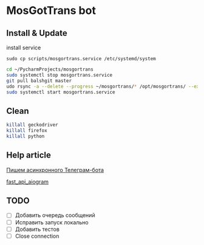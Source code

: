 # MosGotTrans bot

## Install & Update

install service

    sudo cp scripts/mosgortrans.service /etc/systemd/system

```bash
cd ~/PycharmProjects/mosgortrans
sudo systemctl stop mosgortrans.service
git pull balshgit master
udo rsync -a --delete --progress ~/mosgortrans/* /opt/mosgortrans/ --exclude .git
sudo systemctl start mosgortrans.service
```

## Clean

```bash
killall geckodriver
killall firefox
killall python
```

## Help article

[Пишем асинхронного Телеграм-бота](https://habr.com/ru/company/kts/blog/598575/)

[fast_api_aiogram](https://programtalk.com/vs4/python/daya0576/he-weather-bot/telegram_bot/dependencies.py/)

## TODO

- [ ] Добавить очередь сообщений
- [ ] Исправить запуск локально
- [ ] Добавить тестов
- [ ] Close connection
